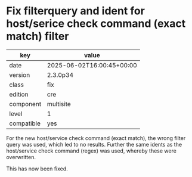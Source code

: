 [//]: # (werk v2)
# Fix filterquery and ident for host/serice check command (exact match) filter

key        | value
---------- | ---
date       | 2025-06-02T16:00:45+00:00
version    | 2.3.0p34
class      | fix
edition    | cre
component  | multisite
level      | 1
compatible | yes

For the new host/service check command (exact match), the wrong filter query was used, which led to no results.
Further the same idents as the host/service check command (regex) was used, whereby these were overwritten.

This has now been fixed.
